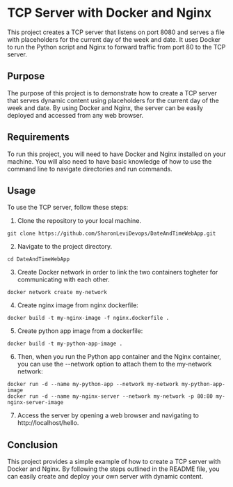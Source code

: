 TCP Server with Docker and Nginx
=================================

This project creates a TCP server that listens on port 8080 and serves a file with placeholders for the current day of the week and date. It uses Docker to run the Python script and Nginx to forward traffic from port 80 to the TCP server.

Purpose
-------
The purpose of this project is to demonstrate how to create a TCP server that serves dynamic content using placeholders for the current day of the week and date. By using Docker and Nginx, the server can be easily deployed and accessed from any web browser.

Requirements
------------
To run this project, you will need to have Docker and Nginx installed on your machine. You will also need to have basic knowledge of how to use the command line to navigate directories and run commands.

Usage
-----
To use the TCP server, follow these steps:

1. Clone the repository to your local machine.
```
git clone https://github.com/SharonLeviDevops/DateAndTimeWebApp.git
```
2. Navigate to the project directory.
```
cd DateAndTimeWebApp
```
3. Create Docker network in order to link the two containers togheter for communicating with each other.
```
docker network create my-network
```
4. Create nginx image from nginx dockerfile:
```
docker build -t my-nginx-image -f nginx.dockerfile .
```
5. Create python app image from a dockerfile:
```
docker build -t my-python-app-image .
```
6. Then, when you run the Python app container and the Nginx container, you can use the --network option to attach them to the my-network network:
```
docker run -d --name my-python-app --network my-network my-python-app-image
docker run -d --name my-nginx-server --network my-network -p 80:80 my-nginx-server-image
```
7. Access the server by opening a web browser and navigating to http://localhost/hello.

Conclusion
----------
This project provides a simple example of how to create a TCP server with Docker and Nginx. By following the steps outlined in the README file, you can easily create and deploy your own server with dynamic content.
